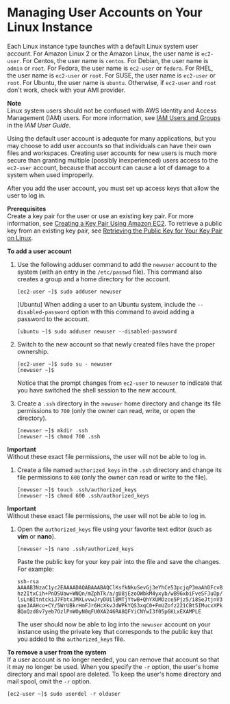 # Managing User Accounts on Your Linux Instance<a name="managing-users"></a>

Each Linux instance type launches with a default Linux system user account\. For Amazon Linux 2 or the Amazon Linux, the user name is `ec2-user`\. For Centos, the user name is `centos`\. For Debian, the user name is `admin` or `root`\. For Fedora, the user name is `ec2-user` or `fedora`\. For RHEL, the user name is `ec2-user` or `root`\. For SUSE, the user name is `ec2-user` or `root`\. For Ubuntu, the user name is `ubuntu`\. Otherwise, if `ec2-user` and `root` don't work, check with your AMI provider\.

**Note**  
Linux system users should not be confused with AWS Identity and Access Management \(IAM\) users\. For more information, see [IAM Users and Groups](https://docs.aws.amazon.com/IAM/latest/UserGuide/Using_WorkingWithGroupsAndUsers.html) in the *IAM User Guide*\.

Using the default user account is adequate for many applications, but you may choose to add user accounts so that individuals can have their own files and workspaces\. Creating user accounts for new users is much more secure than granting multiple \(possibly inexperienced\) users access to the `ec2-user` account, because that account can cause a lot of damage to a system when used improperly\.

After you add the user account, you must set up access keys that allow the user to log in\.

**Prerequisites**  
Create a key pair for the user or use an existing key pair\. For more information, see [Creating a Key Pair Using Amazon EC2](ec2-key-pairs.md#having-ec2-create-your-key-pair)\. To retrieve a public key from an existing key pair, see [Retrieving the Public Key for Your Key Pair on Linux](ec2-key-pairs.md#retrieving-the-public-key)\.

**To add a user account**

1. Use the following adduser command to add the `newuser` account to the system \(with an entry in the `/etc/passwd` file\)\. This command also creates a group and a home directory for the account\.

   ```
   [ec2-user ~]$ sudo adduser newuser
   ```

   \[Ubuntu\] When adding a user to an Ubuntu system, include the `--disabled-password` option with this command to avoid adding a password to the account\.

   ```
   [ubuntu ~]$ sudo adduser newuser --disabled-password
   ```

1. Switch to the new account so that newly created files have the proper ownership\.

   ```
   [ec2-user ~]$ sudo su - newuser
   [newuser ~]$
   ```

   Notice that the prompt changes from `ec2-user` to `newuser` to indicate that you have switched the shell session to the new account\.

1. Create a `.ssh` directory in the `newuser` home directory and change its file permissions to `700` \(only the owner can read, write, or open the directory\)\.

   ```
   [newuser ~]$ mkdir .ssh
   [newuser ~]$ chmod 700 .ssh
   ```
**Important**  
Without these exact file permissions, the user will not be able to log in\.

1. Create a file named `authorized_keys` in the `.ssh` directory and change its file permissions to `600` \(only the owner can read or write to the file\)\.

   ```
   [newuser ~]$ touch .ssh/authorized_keys
   [newuser ~]$ chmod 600 .ssh/authorized_keys
   ```
**Important**  
Without these exact file permissions, the user will not be able to log in\.

1. <a name="edit_auth_keys"></a>Open the `authorized_keys` file using your favorite text editor \(such as **vim** or **nano**\)\.

   ```
   [newuser ~]$ nano .ssh/authorized_keys
   ```

   Paste the public key for your key pair into the file and save the changes\. For example:

   ```
   ssh-rsa AAAAB3NzaC1yc2EAAAADAQABAAABAQClKsfkNkuSevGj3eYhCe53pcjqP3maAhDFcvBS7O6V
   hz2ItxCih+PnDSUaw+WNQn/mZphTk/a/gU8jEzoOWbkM4yxyb/wB96xbiFveSFJuOp/d6RJhJOI0iBXr
   lsLnBItntckiJ7FbtxJMXLvvwJryDUilBMTjYtwB+QhYXUMOzce5Pjz5/i8SeJtjnV3iAoG/cQk+0FzZ
   qaeJAAHco+CY/5WrUBkrHmFJr6HcXkvJdWPkYQS3xqC0+FmUZofz221CBt5IMucxXPkX4rWi+z7wB3Rb
   BQoQzd8v7yeb7OzlPnWOyN0qFU0XA246RA8QFYiCNYwI3f05p6KLxEXAMPLE
   ```

   The user should now be able to log into the `newuser` account on your instance using the private key that corresponds to the public key that you added to the `authorized_keys` file\.

**To remove a user from the system**  
If a user account is no longer needed, you can remove that account so that it may no longer be used\. When you specify the `-r` option, the user's home directory and mail spool are deleted\. To keep the user's home directory and mail spool, omit the `-r` option\.

```
[ec2-user ~]$ sudo userdel -r olduser
```